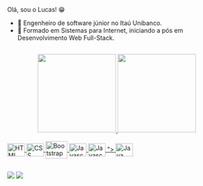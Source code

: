 <span>
  Olá, sou o Lucas! 😁

  - 🔭 Engenheiro de software júnior no Itaú Unibanco. 
  - 🌱 Formado em Sistemas para Internet, iniciando a pós em Desenvolvimento Web Full-Stack.
</span>

  ##

<div align="center">
  <a href="https://github.com/lsantanar">
  <img height="180em" src="https://github-readme-stats.vercel.app/api?username=lsantanar&show_icons=true&theme=dark&include_all_commits=true&count_private=true"/>
  <img height="180em" src="https://github-readme-stats.vercel.app/api/top-langs/?username=lsantanar&layout=compact&langs_count=7&theme=dark"/>
</div>

<div style="display: inline_block"><br>
  <img align="center" alt="HTML" height="30" width="40" src="https://cdn.jsdelivr.net/gh/devicons/devicon/icons/html5/html5-original.svg">
  <img align="center" alt="CSS" height="30" width="40" src="https://cdn.jsdelivr.net/gh/devicons/devicon/icons/css3/css3-original.svg">
  <img align="center" alt="Bootstrap" height="40" width="50" src="https://cdn.jsdelivr.net/gh/devicons/devicon/icons/bootstrap/bootstrap-original.svg">
  <img align="center" alt="Javascript" height="30" width="40" src="https://cdn.jsdelivr.net/gh/devicons/devicon/icons/javascript/javascript-original.svg">
  <img align="center" alt="Javascript" height="30" width="40" src="<https://cdn.jsdelivr.net/gh/devicons/devicon/icons/nodejs/nodejs-original-wordmark.svg" />
">
  <img align="center" alt="Java" height="30" width="40" src="https://cdn.jsdelivr.net/gh/devicons/devicon/icons/java/java-original.svg">
<!--   <img align="right" alt="Lucas" height="150" style="border-radius:50px;" src="https://drive.google.com/file/d/1lcY9KZyhdvS3JD8DpvzsHUq2d-OlsIR-/view?usp=share_link"> -->
</div>
  
  ##
 
<div> 
<!--   <a href="https://instagram.com/rafaballerini" target="_blank"><img src="https://img.shields.io/badge/-Instagram-%23E4405F?style=for-the-badge&logo=instagram&logoColor=white" target="_blank"></a> -->
  <a href="https://www.linkedin.com/in/lsantanar/" target="_blank"><img src="https://img.shields.io/badge/-LinkedIn-%230077B5?style=for-the-badge&logo=linkedin&logoColor=white" target="_blank"></a> 
  <a href = "mailto:contatolsr@hotmail.com"><img src="https://img.shields.io/badge/-Gmail-%23333?style=for-the-badge&logo=gmail&logoColor=white" target="_blank"></a>
</div>
